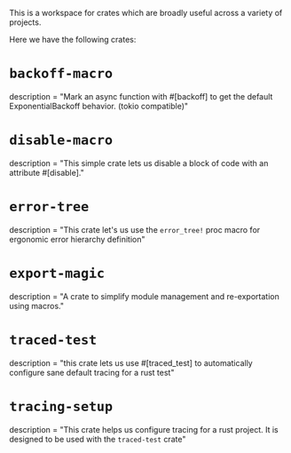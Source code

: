 This is a workspace for crates which are broadly useful across a variety of projects. 

Here we have the following crates:

# `backoff-macro`
description = "Mark an async function with #[backoff] to get the default ExponentialBackoff behavior. (tokio compatible)"

# `disable-macro`
description = "This simple crate lets us disable a block of code with an attribute #[disable]."

# `error-tree`
description = "This crate let's us use the `error_tree!` proc macro for ergonomic error hierarchy definition"

# `export-magic`
description = "A crate to simplify module management and re-exportation using macros."

# `traced-test`
description = "this crate lets us use #[traced_test] to automatically configure sane default tracing for a rust test"

# `tracing-setup`
description = "This crate helps us configure tracing for a rust project. It is designed to be used with the `traced-test` crate"

